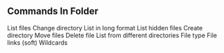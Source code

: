 ## Commands In Folder
List files
Change directory
List in long format
List hidden files
Create directory
Move files
Delete file
List from different directories
File type
File links (soft)
Wildcards
